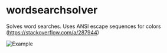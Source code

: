 # wordsearchsolver

Solves word searches. Uses ANSI escape sequences for colors (https://stackoverflow.com/a/287944)

![Example](http://i.imgur.com/VdFnNS1.png "Example")